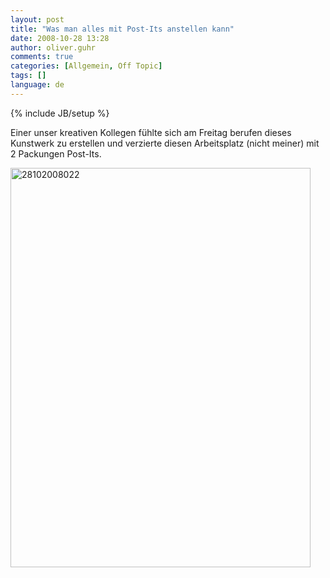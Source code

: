 ```yaml
---
layout: post
title: "Was man alles mit Post-Its anstellen kann"
date: 2008-10-28 13:28
author: oliver.guhr
comments: true
categories: [Allgemein, Off Topic]
tags: []
language: de
---
```

{% include JB/setup %}
<p>Einer unser kreativen Kollegen fühlte sich am Freitag berufen dieses Kunstwerk zu erstellen und verzierte diesen Arbeitsplatz (nicht meiner) mit 2 Packungen Post-Its. </p> <p><a href="{{BASE_PATH}}/assets/wp-images/28102008022.jpg"><img style="border-right: 0px; border-top: 0px; border-left: 0px; border-bottom: 0px" height="639" alt="28102008022" src="{{BASE_PATH}}/assets/wp-images/28102008022-thumb.jpg" width="480" border="0"></a></p>
